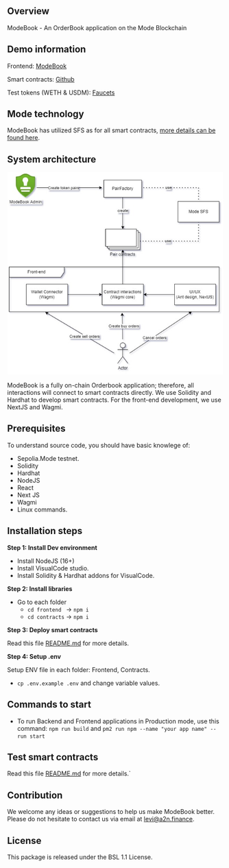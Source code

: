 ## Overview 

ModeBook - An OrderBook application on the Mode Blockchain

## Demo information

Frontend: [ModeBook](https://modebook.a2n.finance)

Smart contracts: [Github](https://github.com/a2nfinance/modebook/tree/master/contracts)

Test tokens (WETH & USDM): [Faucets](https://faucet.modebook.a2n.finance/)

## Mode technology
ModeBook has utilized SFS as for all smart contracts, [more details can be found here](./contracts/README.md).

## System architecture
![](./architecture.jpg)

ModeBook is a fully on-chain Orderbook application; therefore, all interactions will connect to smart contracts directly. We use Solidity and Hardhat to develop smart contracts. For the front-end development, we use NextJS and Wagmi. 

## Prerequisites

To understand source code, you should have basic knowlege of:
- Sepolia.Mode testnet.
- Solidity
- Hardhat
- NodeJS
- React
- Next JS
- Wagmi
- Linux commands.

## Installation steps
**Step 1: Install Dev environment**

- Install NodeJS (16+)
- Install VisualCode studio.
- Install Solidity & Hardhat addons for VisualCode.

**Step 2: Install libraries**
- Go to each folder
    - ```cd frontend ``` -> ```npm i```
    - ```cd contracts``` -> ```npm i```

**Step 3: Deploy smart contracts**

Read this file [README.md](./contracts/README.md) for more details.

**Step 4: Setup .env**

Setup ENV file in each folder: Frontend, Contracts. 

- ```cp .env.example .env``` and change variable values.


## Commands to start

- To run Backend and Frontend applications in Production mode, use this command: ```npm run build``` and ```pm2 run npm --name "your app name" -- run start```

## Test smart contracts

Read this file [README.md](./contracts/README.md) for more details.`

## Contribution
We welcome any ideas or suggestions to help us make ModeBook better. Please do not hesitate to contact us via email at levi@a2n.finance.

## License

This package is released under the BSL 1.1 License.

